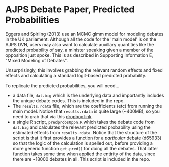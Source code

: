 # AJPS Debate Paper, Predicted Probabilities

Eggers and Spirling (2013) use an MCMC glmm model for modeling debates in the UK parliament.  Although all the code for the 'main model' is on the AJPS DVN, users may also want to calculate auxillary quantities like the predicted probability of say, a minister speaking given a member of the opposition just spoke.  This is as described in Supporting Information E, "Mixed Modeling of Debates".


Unsurprisingly, this involves grabbing the relevant random effects and fixed effects and calculating a standard logit-based predicted probability.

To replicate the predicted probabilities, you will need...
- a data file, `dat.big` which is the underlying data and importantly includes the unique debate codes. This is included in the repo.
- The `results.rdata` file, which are the coefficients (etc) from running the main model.  Notice that `results.rdata` is quite large (~400MB), so you need to grab that via this [dropbox link](https://www.dropbox.com/s/aqpccer49srf1px/results.rdata?dl=0).
- a single R script, `predprobsOppn.R` which takes the debate code from `dat.big` and calculates the relevant predicted probability using the estimated effects from `results.rdata`.  Notice that the structure of the script is that it first provides a function for a *particular* debate (d65933) so that the logic of the calculation is spelled out,  before providing a more generic function `get.pred()` for doing all the debates.  That latter function takes some time when applied the entirity of the data, since there are ~18000 debates in all.  This script is included in the repo.


